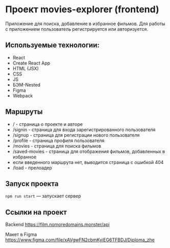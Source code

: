 # Проект movies-explorer (frontend)
Приложение для поиска, добавление в избранное фильмов. Для работы с приложением пользователь регистрируется или авторизуется.

## Используемые технологии:
* React
* Create React App
* HTML (JSX)
* CSS
* JS
* БЭМ-Nested
* Figma
* Webpack


## Маршруты

* / - страница о проекте и авторе
* /signin - страница для входа зарегистрированного пользователя
* /signup - страница для регистрации нового пользователя
* /profile - страница профиля пользователя
* /movies - страница для поиска фильмов
* /saved-movies - страница для отображения фильмов, добавленных в избранное
* если введенного маршрута нет, выводится страница с ошибкой 404
* /load - прелоадер


## Запуск проекта

`npm run start` — запускает сервер


## Ссылки на проект

Backend https://film.nomoredomains.monster/api

Макет в Figma https://www.figma.com/file/xAVgwFN2cbmKyiEG6TFBDJ/Diploma_zhe
